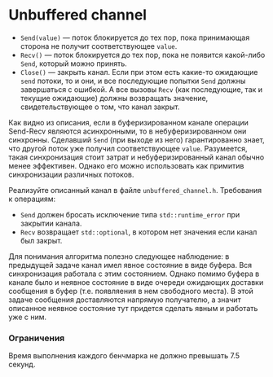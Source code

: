 # Unbuffered channel

* `Send(value)` — поток блокируется до тех пор, пока принимающая сторона не получит соответствующее `value`.
* `Recv()` — поток блокируется до тех пор, пока не появится какой-либо `Send`, который можно принять.
* `Close()` — закрыть канал. Если при этом есть какие-то ожидающие `send` потоки, то и они, и все последующие попытки `Send` должны завершаться с ошибкой.
А все вызовы `Recv` (как последующие, так и текущие ожидающие) должны возвращать значение, свидетельствующее о том, что канал закрыт.

Как видно из описания, если в буферизированном канале операции Send-Recv являются асинхронными, то в небуферизированном они синхронны.
Сделавший `Send` (при выходе из него) гарантированно знает, что другой поток уже получил соответствующее `value`. Разумеется, такая синхронизация стоит затрат и небуферизированный канал
обычно менее эффективен. Однако его можно использовать как примитив синхронизации различных потоков.

Реализуйте описанный канал в файле `unbuffered_channel.h`. Требования к операциям:
* `Send` должен бросать исключение типа `std::runtime_error` при закрытии канала.
* `Recv` возвращает `std::optional`, в котором нет значения если канал был закрыт.

Для понимания алгоритма полезно следующее наблюдение: в предыдущей задаче канал имел явное состояние в виде буфера. Вся синхронизация работала с этим состоянием. Однако помимо буфера
в канале было и неявное состояние в виде очереди ожидающих доставки сообщения в буфер (т.е. появляения в нем свободного места). В этой задаче сообщения доставляются напрямую получателю, а значит
описанное неявное состояние тут придется сделать явным и работать уже с ним.

### Ограничения
Время выполнения каждого бенчмарка не должно превышать 7.5 секунд.
